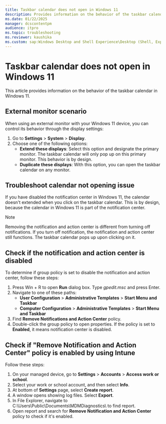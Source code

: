 ```yaml
---
title: Taskbar calendar does not open in Windows 11
description: Provides information on the behavior of the taskbar calendar in Windows 11. 
ms.date: 01/22/2025
manager: dcscontentpm
audience: itpro
ms.topic: troubleshooting
ms.reviewer: kaushika
ms.custom: sap:Windows Desktop and Shell Experience\Desktop (Shell, Explorer.exe init, themes, colors, icons, recycle bin), csstroubleshoot
---
```

# Taskbar calendar does not open in Windows 11

This article provides information on the behavior of the taskbar calendar in Windows 11.

## External monitor scenario

When using an external monitor with your Windows 11 device, you can control its behavior through the display settings:

1. Go to **Settings** > **System** > **Display**.
2. Choose one of the following options:
   - **Extend these displays**: Select this option and designate the primary monitor. The taskbar calendar will only pop up on this primary monitor. This behavior is by design.
   - **Duplicate these displays**: With this option, you can open the taskbar calendar on any monitor.

## Troubleshoot calendar not opening issue

If you have disabled the notification center in Windows 11, the calendar doesn't extended when you click on the taskbar calendar. This is by design, because the calendar in Windows 11 is part of the notification center.

> [!NOTE]
> Removing the notification and action center is different from turning off notifications. If you turn off notification, the notification and action center still functions. The taskbar calendar pops up upon clicking on it.

## Check if the notification and action center is disabled

To determine if group policy is set to disable the notification and action center, follow these steps:

1. Press Win + R to open **Run** dialog box. Type *gpedit.msc* and press Enter.
2. Navigate to one of these paths:
   - **User Configuration** > **Administrative Templates** > **Start Menu and Taskbar**
   - **Computer Configuration** > **Administrative Templates** > **Start Menu and Taskbar**
3. Find **Remove Notifications and Action Center** policy.
4. Double-click the group policy to open properties. If the policy is set to **Enabled**, it means notification center is disabled.

## Check if "Remove Notification and Action Center" policy is enabled by using Intune

Follow these steps:

1. On your managed device, go to **Settings** > **Accounts** > **Access work or school**.
2. Select your work or school account, and then select **Info**.
3. At bottom of **Settings** page, select **Create report**.
4. A window opens showing log files. Select **Export**.
5. In File Explorer, navigate to C:\Users\Public\Documents\MDMDiagnostics\ to find report.
6. Open report and search for **Remove Notification and Action Center** policy to check if it's enabled.
